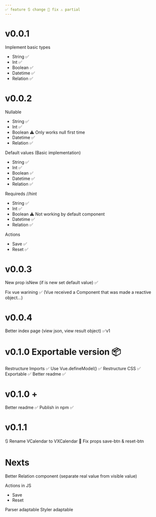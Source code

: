 ```yaml
---
✅ feature 🔃 change 🐛 fix ⚠️ partial
---
```


# v0.0.1

Implement basic types

- String ✅
- Int ✅
- Boolean ✅
- Datetime ✅
- Relation ✅

# v0.0.2

Nullable

- String ✅
- Int ✅
- Boolean ⚠️ Only works null first time
- Datetime ✅
- Relation ✅

Default values (Basic implementation)

- String ✅
- Int ✅
- Boolean ✅
- Datetime ✅
- Relation ✅

Requireds //hint

- String ✅
- Int ✅
- Boolean ⚠️ Not working by default component
- Datetime ✅
- Relation ✅

Actions

- Save ✅
- Reset ✅

# v0.0.3

New prop isNew (if is new set default value) ✅

Fix vue warining ✅
(Vue received a Component that was made a reactive object...)

# v0.0.4

Better index page (view json, view result object) ✅v1

# v0.1.0 Exportable version 📦

Restructure Imports ✅
Use Vue.defineModel() ✅
Restructure CSS ✅
Exportable ✅
Better readme ✅

# v0.1.0 +

Better readme ✅
Publish in npm ✅

# v0.1.1

🔃 Rename VCalendar to VXCalendar
🐛 Fix props save-btn & reset-btn

# Nexts

Better Relation component
(separate real value from visible value)

Actions in JS

- Save
- Reset

Parser adaptable
Styler adaptable
